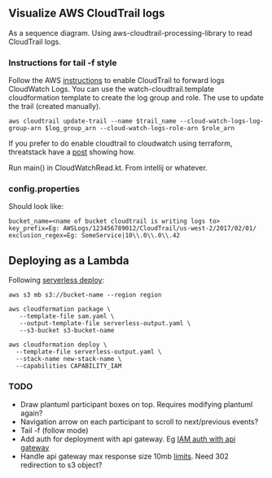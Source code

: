 ## Visualize AWS CloudTrail logs

As a sequence diagram. Using aws-cloudtrail-processing-library to read CloudTrail logs.

### Instructions for tail -f style

Follow the AWS [instructions](http://docs.aws.amazon.com/awscloudtrail/latest/userguide/send-cloudtrail-events-to-cloudwatch-logs.html) to enable CloudTrail to forward logs CloudWatch Logs.
You can use the watch-cloudtrail.template cloudformation template to create the log group and role. The use to update the trail (created manually).

    aws cloudtrail update-trail --name $trail_name --cloud-watch-logs-log-group-arn $log_group_arn --cloud-watch-logs-role-arn $role_arn

If you prefer to do enable cloudtrail to cloudwatch using terraform, threatstack have a [post](https://blog.threatstack.com/incorporating-aws-security-best-practices-into-terraform-design) showing how.    
    
Run main() in CloudWatchRead.kt. From intellij or whatever.

### config.properties

Should look like:

    bucket_name=<name of bucket cloudtrail is writing logs to>
    key_prefix=Eg: AWSLogs/123456789012/CloudTrail/us-west-2/2017/02/01/
    exclusion_regex=Eg: SomeService|10\\.0\\.0\\.42

## Deploying as a Lambda

Following [serverless deploy](http://docs.aws.amazon.com/lambda/latest/dg/serverless-deploy-wt.html#serverless-deploy):

    aws s3 mb s3://bucket-name --region region
    
    aws cloudformation package \
       --template-file sam.yaml \
       --output-template-file serverless-output.yaml \
       --s3-bucket s3-bucket-name
       
    aws cloudformation deploy \
      --template-file serverless-output.yaml \
      --stack-name new-stack-name \
      --capabilities CAPABILITY_IAM

### TODO

* Draw plantuml participant boxes on top. Requires modifying plantuml again?
* Navigation arrow on each participant to scroll to next/previous events?
* Tail -f (follow mode)
* Add auth for deployment with api gateway. Eg [IAM auth with api gateway](https://aws.amazon.com/premiumsupport/knowledge-center/iam-authentication-api-gateway/)
* Handle api gateway max response size 10mb [limits](http://docs.aws.amazon.com/apigateway/latest/developerguide/limits.html). Need 302 redirection to s3 object? 
